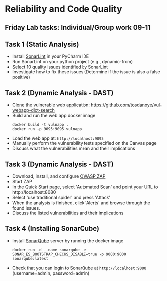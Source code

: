 # Reliability and Code Quality

## Friday Lab tasks: Individual/Group work 09-11
## Task 1 (Static Analysis)
- Install [SonarLint](https://plugins.jetbrains.com/plugin/7973-sonarlint) in your PyCharm IDE 
- Run SonarLint on your python project (e.g., dynamic-frcm)
- Select 10 quality issues identified by SonarLint
- Investigate how to fix these issues (Determine if the issue is also a false positive)

## Task 2 (Dynamic Analysis - DAST)
- Clone the vulnerable web application: https://github.com/tosdanoye/vul-webapp-dict-search
- Build and run the web app docker image
  ```
  docker build -t vulnapp .
  docker run -p 9095:9095 vulnapp
  
  ```
- Load the web app at: `http://localhost:9095`
- Manually perform the vulnerability tests specified on the Canvas page
- Discuss what the vulnerabilities mean and their implications

## Task 3 (Dynamic Analysis - DAST)
- Download, install, and configure [OWASP ZAP](https://www.zaproxy.org/download/)
- Start ZAP 
- In the Quick Start page, select 'Automated Scan' and point your URL to http://localhost:8080
- Select 'use traditional spider' and press 'Attack'
- When the analysis is finished, click 'Alerts' and browse through the found issues.
- Discuss the listed vulnerabilities and their implications 

## Task 4 (Installing SonarQube)
- Install [SonarQube](https://docs.sonarsource.com/sonarqube/latest/try-out-sonarqube/) server by running the docker image 

  ```
  docker run -d --name sonarqube -e SONAR_ES_BOOTSTRAP_CHECKS_DISABLE=true -p 9000:9000 sonarqube:latest
  ```
- Check that you can login to SonarQube at ```http://localhost:9000``` (username=admin, password=admin)